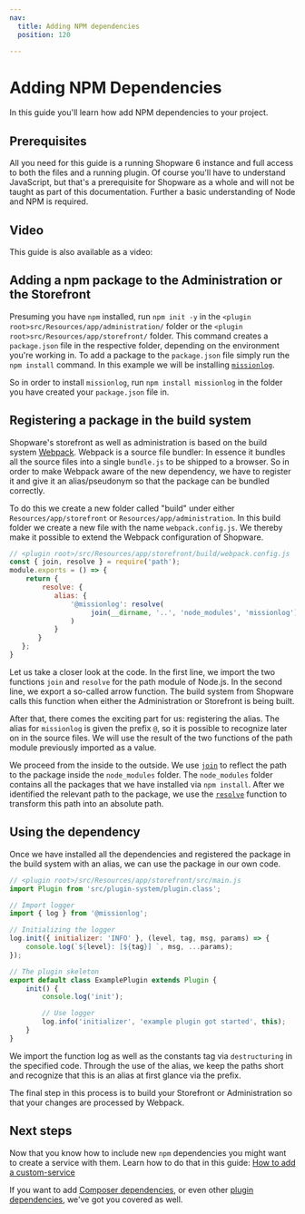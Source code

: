 ```yaml
---
nav:
  title: Adding NPM dependencies
  position: 120

---
```


# Adding NPM Dependencies

In this guide you'll learn how add NPM dependencies to your project.

## Prerequisites

All you need for this guide is a running Shopware 6 instance and full access to both the files and a running plugin. Of course you'll have to understand JavaScript, but that's a prerequisite for Shopware as a whole and will not be taught as part of this documentation. Further a basic understanding of Node and NPM is required.

## Video

This guide is also available as a video:

<YoutubeRef video="wfBuWdff35c" title="Shopware 6: Your custom NPM dependencies (Developer Tutorial) - YouTube" target="_blank" />

## Adding a npm package to the Administration or the Storefront

Presuming you have `npm` installed, run `npm init -y` in the `<plugin root>src/Resources/app/administration/` folder or the `<plugin root>src/Resources/app/storefront/` folder. This command creates a `package.json` file in the respective folder, depending on the environment you're working in. To add a package to the `package.json` file simply run the `npm install` command. In this example we will be installing [`missionlog`](https://www.npmjs.com/package/missionlog).

So in order to install `missionlog`, run `npm install missionlog` in the folder you have created your `package.json` file in.

## Registering a package in the build system

Shopware's storefront as well as administration is based on the build system [Webpack](https://webpack.js.org/). Webpack is a source file bundler: In essence it bundles all the source files into a single `bundle.js` to be shipped to a browser. So in order to make Webpack aware of the new dependency, we have to register it and give it an alias/pseudonym so that the package can be bundled correctly.

To do this we create a new folder called "build" under either `Resources/app/storefront` or `Resources/app/administration`. In this build folder we create a new file with the name `webpack.config.js`. We thereby make it possible to extend the Webpack configuration of Shopware.

```javascript
// <plugin root>/src/Resources/app/storefront/build/webpack.config.js
const { join, resolve } = require('path'); 
module.exports = () => { 
    return { 
        resolve: { 
           alias: { 
               '@missionlog': resolve( 
                    join(__dirname, '..', 'node_modules', 'missionlog') 
               ) 
           } 
       } 
   }; 
}
```

Let us take a closer look at the code. In the first line, we import the two functions `join` and `resolve` for the path module of Node.js. In the second line, we export a so-called arrow function. The build system from Shopware calls this function when either the Administration or Storefront is being built.

After that, there comes the exciting part for us: registering the alias. The alias for `missionlog` is given the prefix `@`, so it is possible to recognize later on in the source files. We will use the result of the two functions of the path module previously imported as a value.

We proceed from the inside to the outside. We use [`join`](https://nodejs.org/api/path.html#path_path_join_paths) to reflect the path to the package inside the `node_modules` folder. The `node_modules` folder contains all the packages that we have installed via `npm install`. After we identified the relevant path to the package, we use the [`resolve`](https://nodejs.org/api/path.html#path_path_resolve_paths) function to transform this path into an absolute path.

## Using the dependency

Once we have installed all the dependencies and registered the package in the build system with an alias, we can use the package in our own code.

```javascript
// <plugin root>/src/Resources/app/storefront/src/main.js
import Plugin from 'src/plugin-system/plugin.class';

// Import logger
import { log } from '@missionlog';

// Initializing the logger
log.init({ initializer: 'INFO' }, (level, tag, msg, params) => {
    console.log(`${level}: [${tag}] `, msg, ...params);
});

// The plugin skeleton
export default class ExamplePlugin extends Plugin {
    init() {
        console.log('init');

        // Use logger
        log.info('initializer', 'example plugin got started', this);
    }
}
```

We import the function log as well as the constants tag via `destructuring` in the specified code. Through the use of the alias, we keep the paths short and recognize that this is an alias at first glance via the prefix.

The final step in this process is to build your Storefront or Administration so that your changes are processed by Webpack.

## Next steps

Now that you know how to include new `npm` dependencies you might want to create a service with them. Learn how to do that in this guide: [How to add a custom-service](../administration/add-custom-service)

If you want to add [Composer dependencies](using-composer-dependencies), or even other [plugin dependencies](add-plugin-dependencies), we've got you covered as well.
